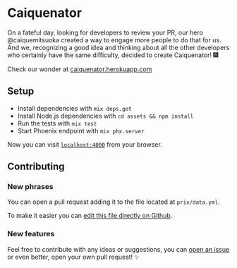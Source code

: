 # Caiquenator

On a fateful day, looking for developers to review your PR, our hero
@caiquemitsuoka created a way to engage more people to do that for us.
And we, recognizing a good idea and thinking about all the other developers who
certainly have the same difficulty, decided to create Caiquenator! 🎆

Check our wonder at [caiquenator.herokuapp.com](https://caiquenator.herokuapp.com)

## Setup

- Install dependencies with `mix deps.get`
- Install Node.js dependencies with `cd assets && npm install`
- Run the tests with `mix test`
- Start Phoenix endpoint with `mix phx.server`

Now you can visit [`localhost:4000`](http://localhost:4000) from your browser.

## Contributing

### New phrases

You can open a pull request adding it to the file located at `priv/data.yml`.

To make it easier you can
[edit this file directly on Github](https://github.com/ricardoruwer/caiquenator/edit/master/priv/data.yml).

### New features

Feel free to contribute with any ideas or suggestions, you can
[open an issue](https://github.com/ricardoruwer/caiquenator/issues/new)
or even better, open your own pull request! ✨
